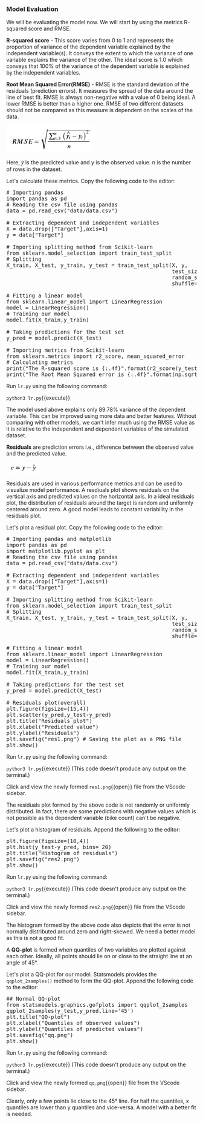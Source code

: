 ### Model Evaluation
We will be evaluating the model now. We will start by using the metrics R-squared score and RMSE.

**R-squared score** - This score varies from 0 to 1 and represents the proportion of variance of the dependent variable explained by the independent variable(s). It conveys the extent to which the variance of one variable explains the variance of the other. The ideal score is 1.0 which conveys that 100% of the variance of the dependent variable is explained by the independent variables.

**Root Mean Squared Error(RMSE)** - RMSE is the standard deviation of the residuals (prediction errors). It measures the spread of the data around the line of best fit. RMSE is always non-negative with a value of 0 being ideal. A lower RMSE is better than a higher one. RMSE of two different datasets should not be compared as this measure is dependent on the scales of the data.

![n5](./assets/n5.jpg)

Here, 𝑦̂ is the predicted value and y is the observed value. n is the number of rows in the dataset.

Let's calculate these metrics. Copy the following code to the editor:

<pre class="file" data-filename="lr.py" data-target="replace">
# Importing pandas
import pandas as pd
# Reading the csv file using pandas 
data = pd.read_csv("data/data.csv")

# Extracting dependent and independent variables
X = data.drop(["Target"],axis=1)
y = data["Target"]

# Importing splitting method from Scikit-learn
from sklearn.model_selection import train_test_split
# Splitting
X_train, X_test, y_train, y_test = train_test_split(X, y,
                                                    test_size=0.3,
                                                    random_state=100,
                                                    shuffle=True)

# Fitting a linear model
from sklearn.linear_model import LinearRegression
model = LinearRegression()
# Training our model
model.fit(X_train,y_train)

# Taking predictions for the test set
y_pred = model.predict(X_test)

# Importing metrics from Scikit-learn
from sklearn.metrics import r2_score, mean_squared_error
# Calculating metrics
print("The R-squared score is {:.4f}".format(r2_score(y_test,y_pred)))
print("The Root Mean Squared error is {:.4f}".format(np.sqrt(mean_squared_error(y_test,y_pred))))
</pre>

Run `lr.py` using the following command:

`python3 lr.py`{{execute}}

The model used above explains only 89.78% variance of the dependent variable. This can be improved using more data and better features. Without comparing with other models, we can't infer much using the RMSE value as it is relative to the independent and dependent variables of the simulated dataset.

**Residuals** are prediction errors i.e., difference between the observed value and the predicted value.

![n6](./assets/n6.jpg)

Residuals are used in various performance metrics and can be used to visualize model performance. A resdiuals plot shows residuals on the vertical axis and predicted values on the horizontal axis. In a ideal residuals plot, the distribution of residuals around the target is random and uniformly centered around zero. A good model leads to constant variability in the residuals plot.

Let's plot a residual plot. Copy the following code to the editor:

<pre class="file" data-filename="lr.py" data-target="replace">
# Importing pandas and matplotlib
import pandas as pd
import matplotlib.pyplot as plt
# Reading the csv file using pandas 
data = pd.read_csv("data/data.csv")

# Extracting dependent and independent variables
X = data.drop(["Target"],axis=1)
y = data["Target"]

# Importing splitting method from Scikit-learn
from sklearn.model_selection import train_test_split
# Splitting
X_train, X_test, y_train, y_test = train_test_split(X, y,
                                                    test_size=0.3,
                                                    random_state=100,
                                                    shuffle=True)

# Fitting a linear model
from sklearn.linear_model import LinearRegression
model = LinearRegression()
# Training our model
model.fit(X_train,y_train)

# Taking predictions for the test set
y_pred = model.predict(X_test)

# Residuals plot(overall)
plt.figure(figsize=(15,4))
plt.scatter(y_pred,y_test-y_pred)
plt.title("Residuals plot")
plt.xlabel("Predicted value")
plt.ylabel("Residuals")
plt.savefig("res1.png") # Saving the plot as a PNG file
plt.show()
</pre>

Run `lr.py` using the following command:

`python3 lr.py`{{execute}} (This code doesn't produce any output on the terminal.)

Click and view the newly formed `res1.png`{{open}} file from the VScode sidebar.

The residuals plot formed by the above code is not randomly or uniformly distributed. In fact, there are some predictions with negative values which is not possible as the dependent variable (bike count) can't be negative. 

Let's plot a histogram of residuals. Append the following to the editor:

<pre class="file" data-filename="lr.py" data-target="append">
plt.figure(figsize=(10,4))
plt.hist(y_test-y_pred, bins= 20)
plt.title("Histogram of residuals")
plt.savefig("res2.png")
plt.show()
</pre>

Run `lr.py` using the following command:

`python3 lr.py`{{execute}} (This code doesn't produce any output on the terminal.)

Click and view the newly formed `res2.png`{{open}} file from the VScode sidebar.

The histogram formed by the above code also depicts that the error is not normally distributed around zero and right-skewed. We need a better model as this is not a good fit.

A **QQ-plot** is formed when quantiles of two variables are plotted against each other. Ideally, all points should lie on or close to the straight line at an angle of 45°.

Let's plot a QQ-plot for our model. Statsmodels provides the `qqplot_2samples()` method to form the QQ-plot. Append the following code to the editor:

<pre class="file" data-filename="lr.py" data-target="append">
## Normal QQ-plot
from statsmodels.graphics.gofplots import qqplot_2samples
qqplot_2samples(y_test,y_pred,line='45')
plt.title("QQ-plot")
plt.xlabel("Quantiles of observed values")
plt.ylabel("Quantiles of predicted values")
plt.savefig("qq.png")
plt.show()
</pre>

Run `lr.py` using the following command:

`python3 lr.py`{{execute}} (This code doesn't produce any output on the terminal.)

Click and view the newly formed `qq.png`{{open}} file from the VScode sidebar.

Clearly, only a few points lie close to the 45° line. For half the quantiles, x quantiles are lower than y quantiles and vice-versa. A model with a better fit is needed.